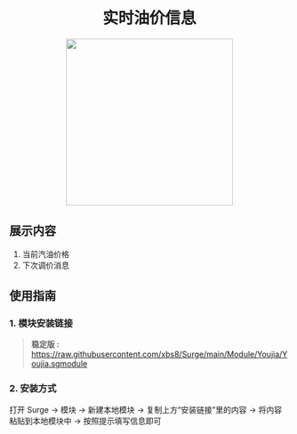 <h1 align="center">实时油价信息</h1>

<p align="center">
<img src="https://raw.githubusercontent.com/xbs8/Surge/main/Module/Sub-info/Surge.png" width="300"></img>
</p>


## 展示内容
1. 当前汽油价格
2. 下次调价消息

## 使用指南

### 1. 模块安装链接
> **稳定版 :** https://raw.githubusercontent.com/xbs8/Surge/main/Module/Youjia/Youjia.sgmodule <br>

### 2. 安装方式
打开 Surge -> 模块 -> 新建本地模块 -> 复制上方“安装链接”里的内容 -> 将内容粘贴到本地模块中 -> 按照提示填写信息即可
<br>
<br>
